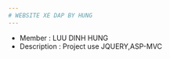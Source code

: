 ```yaml
---
# WEBSITE XE DAP BY HUNG
---
```

* Member : LUU DINH HUNG
* Description : Project use JQUERY,ASP-MVC 

